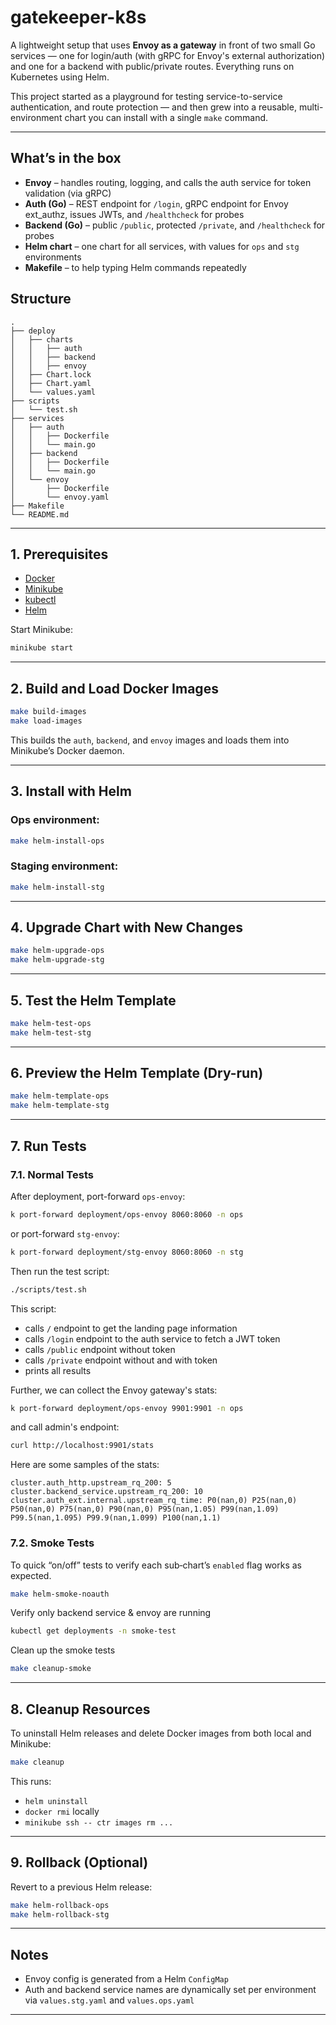 # gatekeeper-k8s

A lightweight setup that uses **Envoy as a gateway** in front of two small Go services — one for login/auth (with gRPC for Envoy's external authorization) and one for a backend with public/private routes. Everything runs on Kubernetes using Helm.

This project started as a playground for testing service-to-service authentication, and route protection — and then grew into a reusable, multi-environment chart you can install with a single `make` command.

---

## What’s in the box

- **Envoy** – handles routing, logging, and calls the auth service for token validation (via gRPC)
- **Auth (Go)** – REST endpoint for `/login`, gRPC endpoint for Envoy ext_authz, issues JWTs, and `/healthcheck` for probes
- **Backend (Go)** – public `/public`, protected `/private`, and `/healthcheck` for probes
- **Helm chart** – one chart for all services, with values for `ops` and `stg` environments
- **Makefile** – to help typing Helm commands repeatedly

## Structure

```
.
├── deploy
│   ├── charts
│   │   ├── auth
│   │   ├── backend
│   │   ├── envoy
│   ├── Chart.lock
│   ├── Chart.yaml
│   └── values.yaml
├── scripts
│   └── test.sh
├── services
│   ├── auth
│   │   ├── Dockerfile
│   │   └── main.go
│   ├── backend
│   │   ├── Dockerfile
│   │   └── main.go
│   └── envoy
│       ├── Dockerfile
│       └── envoy.yaml
├── Makefile
└── README.md
```

---

## 1. Prerequisites

- [Docker](https://docs.docker.com/get-docker/)
- [Minikube](https://minikube.sigs.k8s.io/)
- [kubectl](https://kubernetes.io/docs/tasks/tools/)
- [Helm](https://helm.sh/)

Start Minikube:

```bash
minikube start
```

---

## 2. Build and Load Docker Images

```bash
make build-images
make load-images
```

This builds the `auth`, `backend`, and `envoy` images and loads them into Minikube’s Docker daemon.

---

## 3. Install with Helm

### Ops environment:

```bash
make helm-install-ops
```

### Staging environment:

```bash
make helm-install-stg
```

---

## 4. Upgrade Chart with New Changes

```bash
make helm-upgrade-ops
make helm-upgrade-stg    
```

---

## 5. Test the Helm Template

```bash
make helm-test-ops
make helm-test-stg
```

---

## 6. Preview the Helm Template (Dry-run)

```bash
make helm-template-ops
make helm-template-stg
```

---

## 7. Run Tests

### 7.1. Normal Tests

After deployment, port-forward `ops-envoy`:

```bash
k port-forward deployment/ops-envoy 8060:8060 -n ops
```

or port-forward `stg-envoy`:

```bash
k port-forward deployment/stg-envoy 8060:8060 -n stg
```

Then run the test script:

```bash
./scripts/test.sh
```

This script:
- calls `/` endpoint to get the landing page information
- calls `/login` endpoint to the auth service to fetch a JWT token
- calls `/public` endpoint without token
- calls `/private` endpoint without and with token
- prints all results

Further, we can collect the Envoy gateway's stats:

```bash
k port-forward deployment/ops-envoy 9901:9901 -n ops
```

and call admin's endpoint:

```bash
curl http://localhost:9901/stats
```

Here are some samples of the stats:
```
cluster.auth_http.upstream_rq_200: 5
cluster.backend_service.upstream_rq_200: 10
cluster.auth_ext.internal.upstream_rq_time: P0(nan,0) P25(nan,0) P50(nan,0) P75(nan,0) P90(nan,0) P95(nan,1.05) P99(nan,1.09) P99.5(nan,1.095) P99.9(nan,1.099) P100(nan,1.1)
```

### 7.2. Smoke Tests

To quick “on/off” tests to verify each sub‑chart’s `enabled` flag works as expected.

```bash
make helm-smoke-noauth
```

Verify only backend service & envoy are running

```bash
kubectl get deployments -n smoke-test
```

Clean up the smoke tests

```bash
make cleanup-smoke
```

---

## 8. Cleanup Resources

To uninstall Helm releases and delete Docker images from both local and Minikube:

```bash
make cleanup
```

This runs:
- `helm uninstall`
- `docker rmi` locally
- `minikube ssh -- ctr images rm ...`

---

## 9. Rollback (Optional)

Revert to a previous Helm release:

```bash
make helm-rollback-ops
make helm-rollback-stg
```

---

## Notes

- Envoy config is generated from a Helm `ConfigMap`
- Auth and backend service names are dynamically set per environment via `values.stg.yaml` and `values.ops.yaml`

---